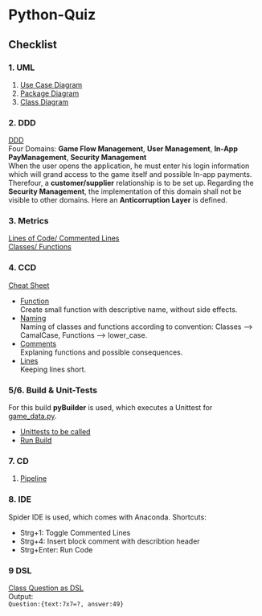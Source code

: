 # Python-Quiz
## Checklist
### 1. UML  
1. [Use Case Diagram](checklist/UML/usecase.png)
2. [Package Diagram](checklist/UML/package.png)
3. [Class Diagram](checklist/UML/class.png)  
### 2. DDD  
[DDD](checklist/DDD/DDD.png)  
Four Domains: **Game Flow Management**, **User Management**, **In-App PayManagement**, **Security Management**   
When the user opens the application, he must enter his login information which will grand access to the game itself and possible In-app payments. Therefour, a **customer/supplier** relationship is to be set up. Regarding the **Security Management**, the implementation of this domain shall not be visible to other domains. Here an **Anticorruption Layer** is defined.
### 3. Metrics
[Lines of Code/ Commented Lines](checklist/Metrics/lines_code_comments.JPG)  
[Classes/ Functions](checklist/Metrics/classes_functions.jpg)
### 4. CCD  
[Cheat Sheet](checklist/CCD/CCD_cheatsheet.pdf)  
* [Function](https://github.com/nelson-bht/Python-Quiz/blob/a00056d6df7eba49effaaa34c9b227612e51c13a/build_manag/src/main/python/game_data.py#L10-L15)  
Create small function with descriptive name, without side effects.  
* [Naming](https://github.com/nelson-bht/Python-Quiz/blob/a00056d6df7eba49effaaa34c9b227612e51c13a/build_manag/src/main/python/game_gui.py#L7-L23)  
Naming of classes and functions according to convention: Classes --> CamalCase, Functions --> lower_case.  
* [Comments](https://github.com/nelson-bht/Python-Quiz/blob/a00056d6df7eba49effaaa34c9b227612e51c13a/build_manag/src/main/python/game_data.py#L10-L15)  
Explaning functions and possible consequences.
* [Lines](https://github.com/nelson-bht/Python-Quiz/blob/ae51755588bb356569f1d3f049adc9b545e9d134/build_manag/src/main/python/game_gui.py#L1-L85)  
Keeping lines short.
### 5/6. Build & Unit-Tests
For this build **pyBuilder** is used, which executes a Unittest for [game_data.py](https://github.com/nelson-bht/Python-Quiz/blob/main/checklist/build_manag/src/main/python/game_data.py).
* [Unittests to be called](https://github.com/nelson-bht/Python-Quiz/blob/main/checklist/build_manag/src/unittest/python/game_data_tests.py)  
* [Run Build](https://github.com/nelson-bht/Python-Quiz/blob/main/checklist/build_manag/build_run.JPG)
### 7. CD
1. [Pipeline](https://github.com/nelson-bht/Python-Quiz/blob/main/.github/workflows/test.yml)
### 8. IDE  
Spider IDE is used, which comes with Anaconda. Shortcuts:
* Strg+1: Toggle Commented Lines
* Strg+4: Insert block comment with describtion header
* Strg+Enter: Run Code
### 9 DSL  
[Class Question as DSL](https://github.com/nelson-bht/Python-Quiz/blob/b50cd3e4397e78e0490b672486953ac8a36e1feb/checklist/DSL/question_dsl.py#L60-L63)  
Output:  
``Question:{text:7x7=?, answer:49}``
